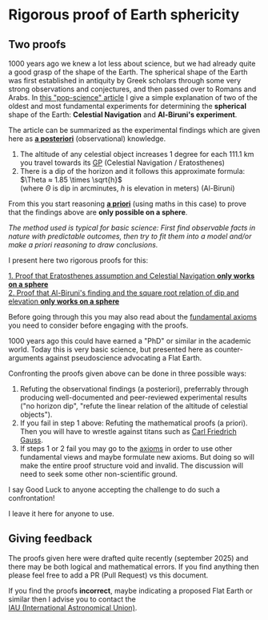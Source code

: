 # Rigorous proof of Earth sphericity

## Two proofs

1000 years ago we knew a lot less about science, but we had already quite a
good grasp of the shape of the Earth.
The spherical shape of the Earth was first established in antiquity by
Greek scholars through some very strong observations and conjectures,
and then passed over to Romans and Arabs.
In
[this "pop-science" article](https://earthform.linnman.net/the-earth-is-a-sphere-and-it-can-easily-be-proved)
I give a simple explanation of two of the oldest and most fundamental
experiments for determining the **spherical** shape of the Earth:
**Celestial Navigation** and **Al-Biruni's experiment**.

The article can be summarized as the experimental findings which are given
here as
[**a posteriori**](https://en.wikipedia.org/wiki/A_priori_and_a_posteriori#A_posteriori)
(observational) knowledge.

1. The altitude of any celestial object increases 1 degree for each 111.1 km
you travel towards its
[GP](https://www.britannica.com/technology/ground-position)
(Celestial Navigation / Eratosthenes)
1. There is a dip of the horizon and it follows this approximate formula:
$\Theta ≈ 1.85 \times \sqrt{h}$ <br>
   (where $\Theta$ is dip in arcminutes, $h$ is elevation in meters) (Al-Biruni)

From this you start reasoning
[**a priori**](https://en.wikipedia.org/wiki/A_priori_and_a_posteriori#A_priori)
(using maths in this case) to prove that the findings above are
**only possible on a sphere**.

*The method used is typical for basic science:*
*First find observable facts in nature with predictable outcomes, then try to*
*fit them into a model and/or make a priori reasoning to draw conclusions.*

I present here two rigorous proofs for this:

[1. Proof that Eratosthenes assumption and Celestial Navigation **only works on a sphere**](sphere-proof.1.md)
<br>
[2. Proof that Al-Biruni's finding and the square root relation of dip and elevation **only works on a sphere**](sphere-proof.2.md)

Before going through this you may also read about the
[fundamental axioms](axioms.md)
you need to consider before engaging with the proofs.

1000 years ago this could have earned a "PhD" or similar in the academic world.
Today this is very basic science,
but presented here as counter-arguments against pseudoscience advocating a
Flat Earth.

Confronting the proofs given above can be done in three possible ways:

1. Refuting the observational findings (a posteriori),
preferrably through producing well-documented and peer-reviewed experimental
results ("no horizon dip",
"refute the linear relation of the altitude of celestial objects").
2. If you fail in step 1 above:
Refuting the mathematical proofs (a priori). Then you will have to wrestle
against titans such as
[Carl Friedrich Gauss](https://en.wikipedia.org/wiki/Carl_Friedrich_Gauss).
3. If steps 1 or 2 fail you may go to the [axioms](axioms.md) in order to
use other fundamental views and maybe formulate new axioms. But doing so
will make the entire proof structure void and invalid. The discussion will
need to seek some other non-scientific ground.

I say Good Luck to anyone accepting the challenge to do such a confrontation!

I leave it here for anyone to use.

## Giving feedback

The proofs given here were drafted quite recently (september 2025) and there
may be both logical and mathematical errors.
If you find anything then please feel free to add a PR (Pull Request) vs this
document.

If you find the proofs **incorrect**, maybe indicating a proposed Flat Earth or
similar then I advise you to contact the
[IAU&nbsp;(International&nbsp;Astronomical&nbsp;Union)](https://iau.org/Iau/About/Secretariat.aspx).
